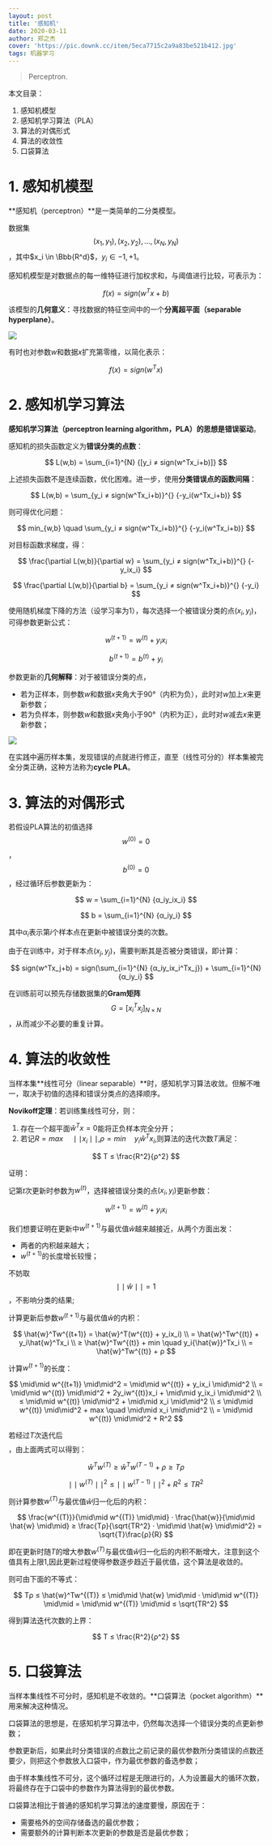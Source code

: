 ```yaml
---
layout: post
title: '感知机'
date: 2020-03-11
author: 郑之杰
cover: 'https://pic.downk.cc/item/5eca7715c2a9a83be521b412.jpg'
tags: 机器学习
---
```


> Perceptron.

本文目录：
1. 感知机模型
2. 感知机学习算法（PLA）
3. 算法的对偶形式
4. 算法的收敛性
5. 口袋算法

# 1. 感知机模型
**感知机（perceptron）**是一类简单的二分类模型。

数据集$${(x_1,y_1),(x_2,y_2),...,(x_N,y_N)}$$，其中$x_i \in \Bbb{R^d}$，$y_i \in {-1,+1}$。

感知机模型是对数据点的每一维特征进行加权求和，与阈值进行比较，可表示为：

$$ f(x) = sign(w^Tx+b) $$

该模型的**几何意义**：寻找数据的特征空间中的一个**分离超平面（separable hyperplane）**。

![](https://pic.downk.cc/item/5eca5f20c2a9a83be50895dd.jpg)

有时也对参数$w$和数据$x$扩充第零维，以简化表示：

$$ f(x) = sign(w^Tx) $$

# 2. 感知机学习算法
**感知机学习算法（perceptron learning algorithm，PLA）**的思想是**错误驱动**。

感知机的损失函数定义为**错误分类的点数**：

$$ L(w,b) = \sum_{i=1}^{N} {[y_i ≠ sign(w^Tx_i+b)]} $$

上述损失函数不是连续函数，优化困难。进一步，使用**分类错误点的函数间隔**：

$$ L(w,b) = \sum_{y_i ≠ sign(w^Tx_i+b)}^{} {-y_i(w^Tx_i+b)} $$

则可得优化问题：

$$ min_{w,b} \quad \sum_{y_i ≠ sign(w^Tx_i+b)}^{} {-y_i(w^Tx_i+b)} $$

对目标函数求梯度，得：

$$ \frac{\partial L(w,b)}{\partial w} = \sum_{y_i ≠ sign(w^Tx_i+b)}^{} {-y_ix_i} $$

$$ \frac{\partial L(w,b)}{\partial b} = \sum_{y_i ≠ sign(w^Tx_i+b)}^{} {-y_i} $$

使用随机梯度下降的方法（设学习率为1），每次选择一个被错误分类的点$(x_i,y_i)$，可得参数更新公式：

$$ w^{(t+1)} = w^{(t)} + y_ix_i $$

$$ b^{(t+1)} = b^{(t)} + y_i $$

参数更新的**几何解释**：对于被错误分类的点，
- 若为正样本，则参数$w$和数据$x$夹角大于90°（内积为负），此时对$w$加上$x$来更新参数；
- 若为负样本，则参数$w$和数据$x$夹角小于90°（内积为正），此时对$w$减去$x$来更新参数；

![](https://pic.downk.cc/item/5eca636fc2a9a83be50d0ea7.jpg)

在实践中遍历样本集，发现错误的点就进行修正，直至（线性可分的）样本集被完全分类正确，这种方法称为**cycle PLA**。

# 3. 算法的对偶形式
若假设PLA算法的初值选择$$w^{(0)}=0$$，$$b^{(0)}=0$$，经过循环后参数更新为：

$$ w = \sum_{i=1}^{N} {α_iy_ix_i} $$

$$ b = \sum_{i=1}^{N} {α_iy_i} $$

其中$α_i$表示第$i$个样本点在更新中被错误分类的次数。

由于在训练中，对于样本点$(x_j,y_j)$，需要判断其是否被分类错误，即计算：

$$ sign(w^Tx_j+b) = sign(\sum_{i=1}^{N} {α_iy_ix_i^Tx_j}) + \sum_{i=1}^{N} {α_iy_i} $$

在训练前可以预先存储数据集的**Gram矩阵**$$G=[x_i^Tx_j]_{N×N}$$，从而减少不必要的重复计算。

# 4. 算法的收敛性
当样本集**线性可分（linear separable）**时，感知机学习算法收敛。但解不唯一，取决于初值的选择和错误分类点的选择顺序。

**Novikoff定理**：若训练集线性可分，则：
1. 存在一个超平面${\hat{w}}^Tx=0$能将正负样本完全分开；
2. 若记$R=max \quad \mid\mid x_i \mid\mid$,$ρ=min \quad y_i{\hat{w}}^Tx_i$,则算法的迭代次数$T$满足：

$$ T ≤ \frac{R^2}{ρ^2} $$

证明：

记第$t$次更新时参数为$w^{(t)}$，选择被错误分类的点$(x_i,y_i)$更新参数：

$$ w^{(t+1)} = w^{(t)} + y_ix_i $$

我们想要证明在更新中$w^{(t+1)}$与最优值$\hat{w}$越来越接近，从两个方面出发：
- 两者的内积越来越大；
- $w^{(t+1)}$的长度增长较慢；

不妨取$$\mid\mid \hat{w} \mid\mid = 1$$，不影响分类的结果;

计算更新后参数$w^{(t+1)}$与最优值$\hat{w}$的内积：

$$ \hat{w}^Tw^{(t+1)} = \hat{w}^T(w^{(t)} + y_ix_i) \\ = \hat{w}^Tw^{(t)} + y_i\hat{w}^Tx_i \\ ≥ \hat{w}^Tw^{(t)} + min \quad y_i{\hat{w}}^Tx_i \\ = \hat{w}^Tw^{(t)} + ρ $$

计算$w^{(t+1)}$的长度：

$$ \mid\mid w^{(t+1)} \mid\mid^2 = \mid\mid w^{(t)} + y_ix_i \mid\mid^2 \\ = \mid\mid w^{(t)} \mid\mid^2 + 2y_iw^{(t)}x_i + \mid\mid y_ix_i \mid\mid^2 \\ ≤ \mid\mid w^{(t)} \mid\mid^2 + \mid\mid x_i \mid\mid^2 \\ ≤ \mid\mid w^{(t)} \mid\mid^2 + max \quad \mid\mid x_i \mid\mid^2 \\ = \mid\mid w^{(t)} \mid\mid^2 + R^2 $$

若经过$T$次迭代后$$$$，由上面两式可以得到：

$$ \hat{w}^Tw^{(T)} ≥ \hat{w}^Tw^{(T-1)} + ρ ≥ Tρ $$

$$ \mid\mid w^{(T)} \mid\mid^2 ≤ \mid\mid w^{(T-1)} \mid\mid^2 + R^2 ≤ TR^2 $$

则计算参数$w^{(T)}$与最优值$\hat{w}$归一化后的内积：

$$ \frac{w^{(T)}}{\mid\mid w^{(T)} \mid\mid} · \frac{\hat{w}}{\mid\mid \hat{w} \mid\mid} ≥ \frac{Tρ}{\sqrt{TR^2} · \mid\mid \hat{w} \mid\mid^2} = \sqrt{T}\frac{ρ}{R} $$

即在更新时随$T$的增大参数$w^{(T)}$与最优值$\hat{w}$归一化后的内积不断增大，注意到这个值具有上限$1$,因此更新过程使得参数逐步趋近于最优值，这个算法是收敛的。

则可由下面的不等式：

$$ Tρ ≤ \hat{w}^Tw^{(T)} ≤ \mid\mid \hat{w} \mid\mid · \mid\mid w^{(T)} \mid\mid = \mid\mid w^{(T)} \mid\mid ≤ \sqrt{TR^2} $$

得到算法迭代次数的上界：

$$ T ≤ \frac{R^2}{ρ^2} $$

# 5. 口袋算法
当样本集线性不可分时，感知机是不收敛的。**口袋算法（pocket algorithm）**用来解决这种情况。

口袋算法的思想是，在感知机学习算法中，仍然每次选择一个错误分类的点更新参数；

参数更新后，如果此时分类错误的点数比之前记录的最优参数所分类错误的点数还要少，则把这个参数放入口袋中，作为最优参数的备选参数；

由于样本集线性不可分，这个循环过程是无限进行的，人为设置最大的循环次数，将最终存在于口袋中的参数作为算法得到的最优参数。

口袋算法相比于普通的感知机学习算法的速度要慢，原因在于：
- 需要格外的空间存储备选的最优参数；
- 需要额外的计算判断本次更新的参数是否是最优参数；